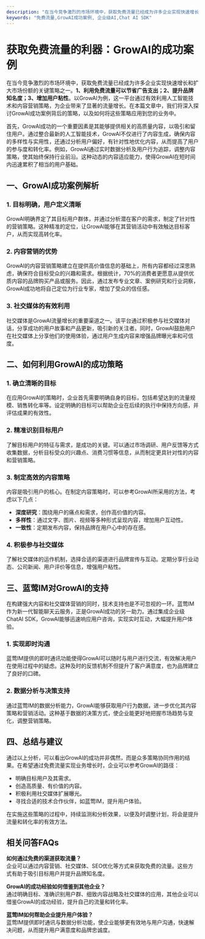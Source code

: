 ```yaml
---
description: "在当今竞争激烈的市场环境中，获取免费流量已经成为许多企业实现快速增长和扩大市场份额的关键策略之一。**1、利用免费流量可以节省广告支出；2、提升品牌知名度；3、增加用户粘性**。以GrowAI为例，这一平台通过有效利用人工智能技术和内容营销策略，为企业带来了显著的流量增长。在本篇文章中，我们将深入探讨GrowAI成功案例背后的策略，以及如何将这些策略应用到您的业务中。"
keywords: "免费流量,GrowAI成功案例, 企业级AI,Chat AI SDK"
---
```

# 获取免费流量的利器：GrowAI的成功案例

在当今竞争激烈的市场环境中，获取免费流量已经成为许多企业实现快速增长和扩大市场份额的关键策略之一。**1、利用免费流量可以节省广告支出；2、提升品牌知名度；3、增加用户粘性**。以GrowAI为例，这一平台通过有效利用人工智能技术和内容营销策略，为企业带来了显著的流量增长。在本篇文章中，我们将深入探讨GrowAI成功案例背后的策略，以及如何将这些策略应用到您的业务中。

首先，GrowAI成功的一个重要因素是其能够提供相关的高质量内容，以吸引和留住用户。通过整合最新的人工智能技术，GrowAI不仅进行了内容生成，确保内容的多样性与实用性，还通过分析用户偏好，有针对性地优化内容，从而提高了用户的参与度和转化率。例如，GrowAI通过实时数据分析及用户行为追踪，调整内容策略，使其始终保持行业前沿。这种动态的内容适应能力，使得GrowAI在短时间内迅速累积了相当的用户基础。

## 一、GrowAI成功案例解析

### 1. 目标明确，用户定义清晰

GrowAI明确界定了其目标用户群体，并通过分析潜在客户的需求，制定了针对性的营销策略。这种精准的定位，让GrowAI能够在其营销活动中有效触达目标客户，从而实现高转化率。

### 2. 内容营销的优势

GrowAI的内容营销策略建立在提供高价值信息的基础上，所有内容都经过深思熟虑，确保符合目标受众的兴趣和需求。根据统计，70%的消费者更愿意从提供优质内容的品牌购买产品或服务。因此，通过发布专业文章、案例研究和行业洞察，GrowAI成功地将自己定位为行业专家，增加了受众的信任感。

### 3. 社交媒体的有效利用

社交媒体是GrowAI流量增长的重要渠道之一。该平台通过积极参与社交媒体对话，分享成功的用户故事和产品更新，吸引新的关注者。同时，GrowAI鼓励用户在社交媒体上分享他们的使用体验，通过用户生成内容来增强品牌曝光率和可信度。

## 二、如何利用GrowAI的成功策略

### 1. 确立清晰的目标

在应用GrowAI的策略时，企业首先需要明确自身的目标，包括希望达到的流量规模、销售转化率等。设定明确的目标可以帮助企业在后续的执行中保持方向感，并评估成果的有效性。

### 2. 精准识别目标用户

了解目标用户的特征与需求，是成功的关键。可以通过市场调研、用户反馈等方式收集数据，分析目标受众的兴趣点、消费习惯等信息，从而制定更具针对性的内容和营销策略。

### 3. 制定高效的内容策略

内容是吸引用户的核心。在制定内容策略时，可以参考GrowAI所采用的方法，考虑以下几点：

- **深度研究**：围绕用户的痛点和需求，创作高价值的内容。
- **多样性**：通过文字、图片、视频等多种形式呈现内容，增加用户互动性。
- **一致性**：定期发布内容，保持品牌在用户心中的存在感。

### 4. 积极参与社交媒体

了解社交媒体的运作机制，选择合适的渠道进行品牌宣传与互动。定期分享行业动态、公司新闻、用户评价等信息，增强用户粘性。

## 三、蓝莺IM对GrowAI的支持

在构建强大内容和社交媒体营销的同时，技术支持也是不可忽视的一环。蓝莺IM作为新一代智能聊天云服务，正是GrowAI成功的另一助力。通过集成企业级ChatAI SDK，GrowAI能够迅速响应用户咨询，实现实时互动，大幅提升用户体验。

### 1. 实现即时沟通

蓝莺IM提供的即时通讯功能使得GrowAI可以随时与用户进行交流，有效解决用户在使用过程中的疑虑。这种及时的反馈机制不但提升了客户满意度，也为品牌建立了良好的口碑。

### 2. 数据分析与决策支持

通过蓝莺IM的数据分析能力，GrowAI能够获取用户行为数据，进一步优化其内容策略和营销活动。这种基于数据的决策方式，使企业能更好地把握市场趋势与变化，调整营销策略。

## 四、总结与建议

通过以上分析，可以看出GrowAI的成功并非偶然，而是众多策略协同作用的结果。在希望通过免费流量实现业务增长时，企业可以参考GrowAI的路径：

- 明确目标用户及其需求。
- 创造高质量、有价值的内容。
- 积极利用社交媒体扩展曝光。
- 寻找合适的技术合作伙伴，如蓝莺IM，提升用户体验。

在实施这些策略的过程中，持续监测和分析效果，以便及时调整计划，将会是提升流量和转化率的有效方法。

## 相关问答FAQs

**如何通过免费的渠道获取流量？**  
企业可以通过内容营销、社交媒体、SEO优化等方式来获取免费的流量。这些方式有助于吸引目标用户并提升品牌知名度。

**GrowAI的成功经验如何借鉴到其他企业？**  
通过明确目标、准确识别用户群、细致内容战略及社交媒体的应用，其他企业可以借鉴GrowAI的成功经验，提升自己的流量和转化率。

**蓝莺IM如何帮助企业提升用户体验？**  
蓝莺IM提供即时通讯与数据分析功能，使企业能够更有效地与用户沟通，快速解决问题，从而提升用户满意度和品牌忠诚度。
